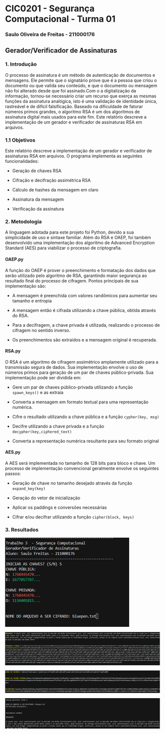 # CIC0201 - Segurança Computacional - Turma 01

### Saulo Oliveira de Freitas - 211000176

## Gerador/Verificador de Assinaturas

### 1. Introdução

O processo de  assinatura é um método de autenticação de documentos e mensagens. Ele permite que o signatário prove que é a pessoa que criou o documento ou que valida seu conteúdo, e que o documento ou mensagem não foi alterado desde que foi assinado.Com o a digitalização da informação, tornou-se necessário criar um recurso que exerça as mesmas funções da assinatura analógica, isto é uma validação de identidade única, rastreável e de difícil falsificação. Baseado na dificuldade de fatorar números primos grandes, o algoritmo RSA é um dos algoritmos de assinatura digital mais usados para este fim. Este relatório descreve a implementação de um gerador e verificador de assinaturas RSA em arquivos.


### 1.1 Objetivos
Este relatório descreve a implementação de um gerador e verificador de assinaturas RSA em arquivos. O programa implementa as seguintes funcionalidades:

- Geração de chaves RSA

- Cifração e decifração assimétrica RSA

- Cálculo de hashes da mensagem em claro

- Assinatura da mensagem

- Verificação da assinatura

### 2. Metodologia

A linguagem adotada para este projeto foi Python, devido a sua simplicidade de uso e sintaxe familiar. Além do RSA e OAEP, foi também desenvolvido uma implementação dos algoritmo de Advanced Encryption Standard (AES) para viabilizar o processo de criptografia.

#### OAEP.py
A função do OAEP é prover o preenchimento e formatação dos dados que serão utilizado pelo algoritmo de RSA, garantindo maior segurança ao resultado final do processo de cifragem. Pontos principais de sua implementação são:

- A mensagem é preenchida com valores randômicos para aumentar seu tamanho e entropia

- A mensagem então é cifrada utilizando a chave pública, obtida através do RSA.

- Para a decifragem, a chave privada é utilizada, realizando o processo de cifragem no sentido inverso.

- Os preenchimentos são extraidos e a mensagem original é recuperada.

#### RSA.py
O RSA é um algoritmo de cifragem assimétrico amplamente utilizado para a transmissão segura de dados. Sua implementação envolve o uso de números primos para geração de um par de chaves público-privada. Sua implementação pode ser dividida em:

- Gere um par de chaves público-privada utilizando a função `spawn_keys()` e as extraia

- Converta a mensagem em formato textual para uma representação numérica.

- Cifre o resultado utilizando a chave pública e a função `cypher(key, msg)`

- Decifre utilizando a chave privada e a função `decypher(key,ciphered_text)`

- Converta a representação numérica resultante para seu formato original


#### AES.py
A AES será implementada no tamanho de 128 bits para bloco e chave. Um processo de implementação convencional geralmente envolve os seguintes passos:

- Geração de chave no tamanho desejado através da função `expand_key(key)`

- Geração do vetor de inicialização

- Aplicar os paddings e conversões necessárias

- Cifrar e/ou decifrar utilizando a função `cipher(block, keys)`



### 3. Resultados

![Geração de chaves](https://raw.githubusercontent.com/SauloFreitas01/SC-TRAB3/main/imgs/1.png?token=GHSAT0AAAAAACLHW6Q3RFUJL5SCXXOFJULYZLQAV2A)




![Cifragem do arquivo](https://raw.githubusercontent.com/SauloFreitas01/SC-TRAB3/main/imgs/2.png?token=GHSAT0AAAAAACLHW6Q3ZRV2ZJHEA24PZMKKZLQASCQ)


![Geração de assinatura](https://raw.githubusercontent.com/SauloFreitas01/SC-TRAB3/main/imgs/3.png?token=GHSAT0AAAAAACLHW6Q3HWBQDGN6SXYE53G2ZLQAWWA)


![Decifragem do arquivo](https://raw.githubusercontent.com/SauloFreitas01/SC-TRAB3/main/imgs/4.PNG)


